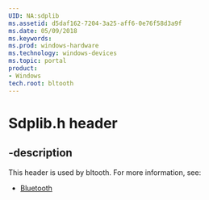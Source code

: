 ```yaml
---
UID: NA:sdplib
ms.assetid: d5daf162-7204-3a25-aff6-0e76f58d3a9f
ms.date: 05/09/2018
ms.keywords: 
ms.prod: windows-hardware
ms.technology: windows-devices
ms.topic: portal
product:
- Windows
tech.root: bltooth
---
```


# Sdplib.h header


## -description


This header is used by bltooth. For more information, see:

- [Bluetooth](../_bltooth/index.md)
